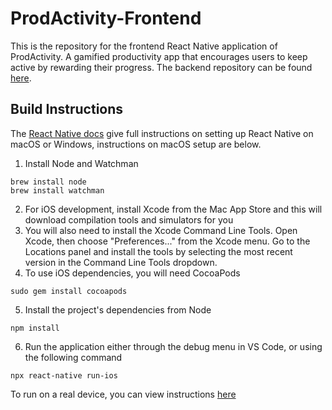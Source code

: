 # ProdActivity-Frontend
This is the repository for the frontend React Native application of ProdActivity. A gamified productivity app that encourages users to keep active by rewarding their progress. The backend repository can be found [here](https://github.com/rileydnorris/ProdActivity-Backend).

## Build Instructions
The [React Native docs](https://reactnative.dev/docs/environment-setup) give full instructions on setting up React Native on macOS or Windows, instructions on macOS setup are below.

1. Install Node and Watchman
```
brew install node
brew install watchman
```
2. For iOS development, install Xcode from the Mac App Store and this will download compilation tools and simulators for you
3. You will also need to install the Xcode Command Line Tools. Open Xcode, then choose "Preferences..." from the Xcode menu. Go to the Locations panel and install the tools by selecting the most recent version in the Command Line Tools dropdown.
4. To use iOS dependencies, you will need CocoaPods
```
sudo gem install cocoapods
```
5. Install the project's dependencies from Node
```
npm install
```
6. Run the application either through the debug menu in VS Code, or using the following command
```
npx react-native run-ios
```

To run on a real device, you can view instructions [here](https://reactnative.dev/docs/running-on-device)
